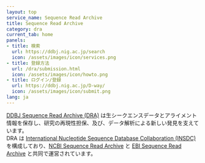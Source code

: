 ```yaml
---
layout: top
service_name: Sequence Read Archive
title: Sequence Read Archive
category: dra
current_tab: home
panels:
- title: 検索
  url: https://ddbj.nig.ac.jp/search
  icon: /assets/images/icon/services.png	
- title: 登録方法
  url: /dra/submission.html
  icon: /assets/images/icon/howto.png
- title: ログイン/登録
  url: https://ddbj.nig.ac.jp/D-way/
  icon: /assets/images/icon/submit.png	
lang: ja
---
```


[DDBJ Sequence Read Archive (DRA)](index.html) は生シークエンスデータとアライメント情報を保存し、研究の再現性担保、及び、データ解析による新しい発見を支えています。            
DRA は [International Nucleotide Sequence Database Collaboration (INSDC)](/insdc/index.html) を構成しており、[NCBI Sequence Read Archive](https://www.ncbi.nlm.nih.gov/sra/) と [EBI Sequence Read Archive](https://www.ebi.ac.uk/ena/) と共同で運営されています。
